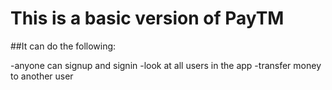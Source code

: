 
# This is a basic version of PayTM

##It can do the following:

-anyone can signup and signin
-look at all users in the app
-transfer money to another user
